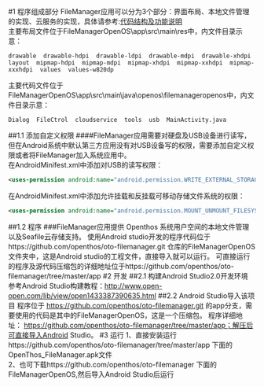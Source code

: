 #1 程序组成部分
FileManager应用可以分为3个部分：界面布局、本地文件管理的实现、云服务的实现，具体请参考:[代码结构及功能说明](https://github.com/openthos/oto-filemanager/blob/master/doc/summary/FileManager%E6%96%87%E4%BB%B6%E7%BB%93%E6%9E%84%E5%8F%8A%E8%AF%B4%E6%98%8E.docx)<br>
主要布局文件位于FileManagerOpenOS\app\src\main\res中，内文件目录示意：<br>
```
drawable  drawable-hdpi  drawable-ldpi  drawable-mdpi  drawable-xhdpi  layout  mipmap-hdpi  mipmap-mdpi  mipmap-xhdpi  mipmap-xxhdpi  mipmap-xxxhdpi  values  values-w820dp  
```
主要代码文件位于FileManagerOpenOS\app\src\main\java\openos\filemanageropenos中，内文件目录示意：<br>
```
Dialog  FileCtrol  cloudservice  tools  usb  MainActivity.java
```
##1.1 添加自定义权限
####FileManager应用需要对硬盘及USB设备进行读写，但在Android系统中默认第三方应用没有对USB设备写的权限，需要添加自定义权限或者将FileManager加入系统应用中。<br>
在AndroidMinifest.xml中添加对USB的读写权限：
``` xml 
<uses-permission android:name="android.permission.WRITE_EXTERNAL_STORAGE"/>
```
在AndroidMinifest.xml中添加允许挂载和反挂载可移动存储文件系统的权限：
``` xml
<uses-permission android:name="android.permission.MOUNT_UNMOUNT_FILESYSTEMS"/>
```
##1.2 程序
###FileManager应用提供 Openthos 系统用户空间的本地文件管理以及Seafile云存储支持。
使用Android studio开发的程序代码位于https://github.com/openthos/oto-filemanager.git 仓库的FileManagerOpenOS文件夹中，这是Android studio的工程文件，直接导入就可以运行。
可直接运行的程序及源代码压缩包的详细地址位于https://github.com/openthos/oto-filemanager/tree/master/app
#2 开发
##2.1 构建Android Studio2.0开发环境
参考Android Studio构建教程：http://www.open-open.com/lib/view/open1433387390635.html
##2.2 Android Studio导入该项目
程序位于 https://github.com/openthos/oto-filemanager.git 的app分支，需要使用的代码是其中的FileManagerOpenOS，这是一个压缩包。 程序详细地址： https://github.com/openthos/oto-filemanager/tree/master/app；解压后可直接导入Android Studio。
#3 运行
1、直接安装运行https://github.com/openthos/oto-filemanager/tree/master/app 下面的OpenThos_FileManager.apk文件<br>
2、也可下载https://github.com/openthos/oto-filemanager 下面的FileManagerOpenOS,然后导入Android Studio后运行
